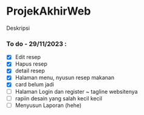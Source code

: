 # ProjekAkhirWeb

Deskripsi

### To do - 29/11/2023 :

- [x] Edit resep
- [x] Hapus resep
- [x] detail resep
- [x] Halaman menu, nyusun resep makanan
- [x] card belum jadi
- [ ] Halaman Login dan register ~ tagline websitenya
- [ ] rapiin desain yang salah kecil kecil
- [ ] Menyusun Laporan (hehe)
